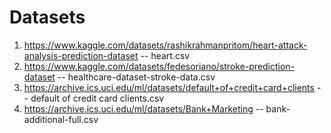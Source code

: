 # Datasets
1. https://www.kaggle.com/datasets/rashikrahmanpritom/heart-attack-analysis-prediction-dataset -- heart.csv
2. https://www.kaggle.com/datasets/fedesoriano/stroke-prediction-dataset -- healthcare-dataset-stroke-data.csv
3. https://archive.ics.uci.edu/ml/datasets/default+of+credit+card+clients -- default of credit card clients.csv
4. https://archive.ics.uci.edu/ml/datasets/Bank+Marketing -- bank-additional-full.csv
